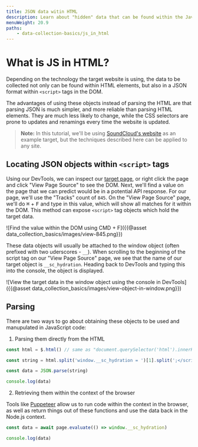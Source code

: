 ```yaml
---
title: JSON data witin HTML
description: Learn about "hidden" data that can be found within the JavaScript of certain pages.
menuWeight: 20.9
paths:
    - data-collection-basics/js_in_html
---
```


# What is JS in HTML?

Depending on the technology the target website is using, the data to be collected not only can be found within HTML elements, but also in a JSON format within `<script>` tags in the DOM.

The advantages of using these objects instead of parsing the HTML are that parsing JSON is much simpler, and more reliable than parsing HTML elements. They are much less likely to change, while the CSS selectors are prone to updates and renamings every time the website is updated.

> **Note:** In this tutorial, we'll be using [SoundCloud's website](https://soundcloud.com) as an example target, but the techniques described here can be applied to any site.

## [](#locating-json-in-html) Locating JSON objects within `<script>` tags

Using our DevTools, we can inspect our <a href="https://soundcloud.com/tiesto/tracks">target page</a>, or right click the page and click "View Page Source" to see the DOM. Next, we'll find a value on the page that we can predict would be in a potential API response. For our page, we'll use the "Tracks" count of `845`. On the "View Page Source" page, we'll do <kbd>⌘</kbd> + <kbd>F</kbd> and type in this value, which will show all matches for it within the DOM. This method can expose `<script>` tag objects which hold the target data.

![Find the value within the DOM using CMD + F]({{@asset data_collection_basics/images/view-845.png}})

These data objects will usually be attached to the window object (often prefixed with two uderscores - `__`). When scrolling to the beginning of the script tag on our "View Page Source" page, we see that the name of our target object is `__sc_hydration`. Heading back to DevTools and typing this into the console, the object is displayed.

![View the target data in the window object using the console in DevTools]({{@asset data_collection_basics/images/view-object-in-window.png}})

## [](#parsing-objects) Parsing

There are two ways to go about obtaining these objects to be used and manupulated in JavaScript code:

1. Parsing them directly from the HTML

```JavaScript
const html = $.html() // same as "document.querySelector('html').innerHTML"

const string = html.split('window.__sc_hydration = ')[1].split(';</script>')[0]

const data = JSON.parse(string)

console.log(data)
```

2. Retrieving them within the context of the browser

Tools like [Puppeteer](https://github.com/puppeteer/puppeteer) allow us to run code within the context in the browser, as well as return things out of these functions and use the data back in the Node.js context.

```JavaScript
const data = await page.evaluate(() => window.__sc_hydration)

console.log(data)
```